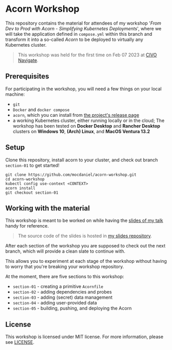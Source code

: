 # Acorn Workshop

This repository contains the material for attendees of my workshop '*From Dev to Prod with Acorn - Simplifying Kubernetes Deployments*', where we will take the application defined in `compose.yml` within this branch and transform it into a so-called *Acorn* to be deployed to virtually any Kubernetes cluster.

> This workshop was held for the first time on Feb 07 2023 at [CIVO Navigate](https://civo.com/navigate).

## Prerequisites

For participating in the workshop, you will need a few things on your local machine:

* `git`
* `Docker` and `docker compose`
* `acorn`, which you can install from [the project's release page](https://github.com/acorn-io/acorn/releases)
* a working Kubernetes cluster, either running locally or in the cloud; The workshop has been tested on **Docker Desktop** and **Rancher Desktop** clusters on **Windows 10**, **(Arch) Linux**, and **MacOS Ventura 13.2**

## Setup

Clone this repository, install acorn to your cluster, and check out branch `section-01` to get started!

```console
git clone https://github.com/mocdaniel/acorn-workshop.git
cd acorn-workshop
kubectl config use-context <CONTEXT>
acorn install
git checkout section-01
```

## Working with the material

This workshop is meant to be worked on while having the   [slides of my talk]() handy for reference.

> The source code of the slides is hosted in [my slides repository]().

After each section of the workshop you are supposed to check out the next branch, which will provide a clean slate to continue with.

This allows you to experiment at each stage of the workshop without having to worry that you're breaking your workshop repository.

At the moment, there are five sections to this workshop:

- `section-01` - creating a primitive `Acornfile`
- `section-02` - adding dependencies and probes
- `section-03` - adding (secret) data management
- `section-04` - adding user-provided data
- `section-05` - building, pushing, and deploying the Acorn

## License

This workshop is licensed under MIT license. For more information, please see [LICENSE](LICENSE).